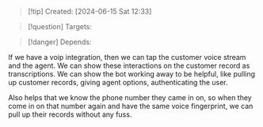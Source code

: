 
>[!tip] Created: [2024-06-15 Sat 12:33]

>[!question] Targets: 

>[!danger] Depends: 

If we have a voip integration, then we can tap the customer voice stream and the agent.
We can show these interactions on the customer record as transcriptions.
We can show the bot working away to be helpful, like pulling up customer records, giving agent options, authenticating the user.

Also helps that we know the phone number they came in on, so when they come in on that number again and have the same voice fingerprint, we can pull up their records without any fuss.